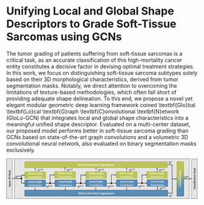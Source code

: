 # Unifying Local and Global Shape Descriptors to Grade Soft-Tissue Sarcomas using GCNs

The tumor grading of patients suffering from soft-tissue sarcomas is a critical task, as an accurate classification of this high-mortality cancer entity constitutes a decisive factor in devising optimal treatment strategies. In this work, we focus on distinguishing soft-tissue sarcoma subtypes solely based on their 3D morphological characteristics, derived from tumor segmentation masks. Notably, we direct attention to overcoming the limitations of texture-based methodologies, which often fall short of providing adequate shape delineation. To this end, we propose a novel yet elegant modular geometric deep learning framework coined \textbf{Glo}bal \textbf{Lo}cal \textbf{G}raph \textbf{C}onvolutional \textbf{N}etwork (GloLo-GCN) that integrates local and global shape characteristics into a meaningful unified shape descriptor. Evaluated on a multi-center dataset, our proposed model performs better in soft-tissue sarcoma grading than GCNs based on state-of-the-art graph convolutions and a volumetric 3D convolutional neural network, also evaluated on binary segmentation masks exclusively.

<p align="center">
  <img src="./GloLo-GCN.png" width="800"/>
</p>
